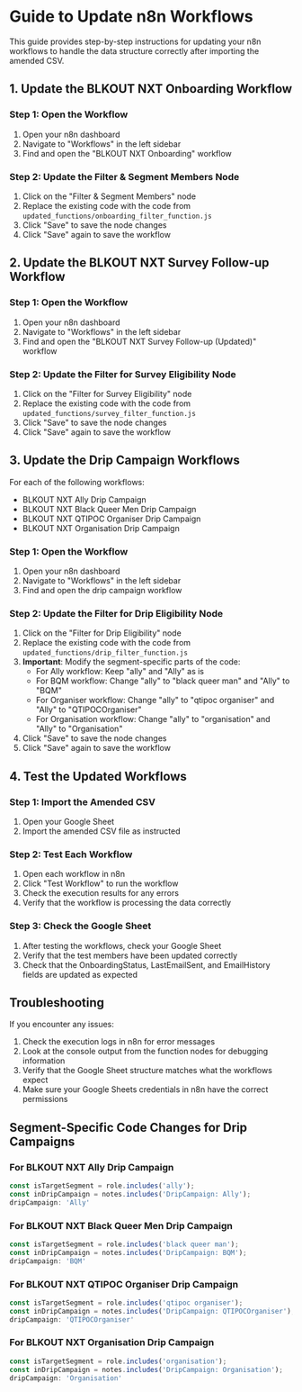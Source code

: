 # Guide to Update n8n Workflows

This guide provides step-by-step instructions for updating your n8n workflows to handle the data structure correctly after importing the amended CSV.

## 1. Update the BLKOUT NXT Onboarding Workflow

### Step 1: Open the Workflow
1. Open your n8n dashboard
2. Navigate to "Workflows" in the left sidebar
3. Find and open the "BLKOUT NXT Onboarding" workflow

### Step 2: Update the Filter & Segment Members Node
1. Click on the "Filter & Segment Members" node
2. Replace the existing code with the code from `updated_functions/onboarding_filter_function.js`
3. Click "Save" to save the node changes
4. Click "Save" again to save the workflow

## 2. Update the BLKOUT NXT Survey Follow-up Workflow

### Step 1: Open the Workflow
1. Open your n8n dashboard
2. Navigate to "Workflows" in the left sidebar
3. Find and open the "BLKOUT NXT Survey Follow-up (Updated)" workflow

### Step 2: Update the Filter for Survey Eligibility Node
1. Click on the "Filter for Survey Eligibility" node
2. Replace the existing code with the code from `updated_functions/survey_filter_function.js`
3. Click "Save" to save the node changes
4. Click "Save" again to save the workflow

## 3. Update the Drip Campaign Workflows

For each of the following workflows:
- BLKOUT NXT Ally Drip Campaign
- BLKOUT NXT Black Queer Men Drip Campaign
- BLKOUT NXT QTIPOC Organiser Drip Campaign
- BLKOUT NXT Organisation Drip Campaign

### Step 1: Open the Workflow
1. Open your n8n dashboard
2. Navigate to "Workflows" in the left sidebar
3. Find and open the drip campaign workflow

### Step 2: Update the Filter for Drip Eligibility Node
1. Click on the "Filter for Drip Eligibility" node
2. Replace the existing code with the code from `updated_functions/drip_filter_function.js`
3. **Important**: Modify the segment-specific parts of the code:
   - For Ally workflow: Keep "ally" and "Ally" as is
   - For BQM workflow: Change "ally" to "black queer man" and "Ally" to "BQM"
   - For Organiser workflow: Change "ally" to "qtipoc organiser" and "Ally" to "QTIPOCOrganiser"
   - For Organisation workflow: Change "ally" to "organisation" and "Ally" to "Organisation"
4. Click "Save" to save the node changes
5. Click "Save" again to save the workflow

## 4. Test the Updated Workflows

### Step 1: Import the Amended CSV
1. Open your Google Sheet
2. Import the amended CSV file as instructed

### Step 2: Test Each Workflow
1. Open each workflow in n8n
2. Click "Test Workflow" to run the workflow
3. Check the execution results for any errors
4. Verify that the workflow is processing the data correctly

### Step 3: Check the Google Sheet
1. After testing the workflows, check your Google Sheet
2. Verify that the test members have been updated correctly
3. Check that the OnboardingStatus, LastEmailSent, and EmailHistory fields are updated as expected

## Troubleshooting

If you encounter any issues:

1. Check the execution logs in n8n for error messages
2. Look at the console output from the function nodes for debugging information
3. Verify that the Google Sheet structure matches what the workflows expect
4. Make sure your Google Sheets credentials in n8n have the correct permissions

## Segment-Specific Code Changes for Drip Campaigns

### For BLKOUT NXT Ally Drip Campaign
```javascript
const isTargetSegment = role.includes('ally');
const inDripCampaign = notes.includes('DripCampaign: Ally');
dripCampaign: 'Ally'
```

### For BLKOUT NXT Black Queer Men Drip Campaign
```javascript
const isTargetSegment = role.includes('black queer man');
const inDripCampaign = notes.includes('DripCampaign: BQM');
dripCampaign: 'BQM'
```

### For BLKOUT NXT QTIPOC Organiser Drip Campaign
```javascript
const isTargetSegment = role.includes('qtipoc organiser');
const inDripCampaign = notes.includes('DripCampaign: QTIPOCOrganiser');
dripCampaign: 'QTIPOCOrganiser'
```

### For BLKOUT NXT Organisation Drip Campaign
```javascript
const isTargetSegment = role.includes('organisation');
const inDripCampaign = notes.includes('DripCampaign: Organisation');
dripCampaign: 'Organisation'
```
